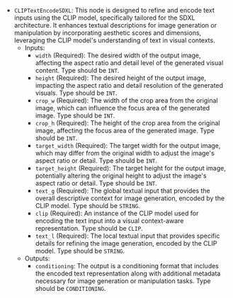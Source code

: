 - `CLIPTextEncodeSDXL`: This node is designed to refine and encode text inputs using the CLIP model, specifically tailored for the SDXL architecture. It enhances textual descriptions for image generation or manipulation by incorporating aesthetic scores and dimensions, leveraging the CLIP model's understanding of text in visual contexts.
    - Inputs:
        - `width` (Required): The desired width of the output image, affecting the aspect ratio and detail level of the generated visual content. Type should be `INT`.
        - `height` (Required): The desired height of the output image, impacting the aspect ratio and detail resolution of the generated visuals. Type should be `INT`.
        - `crop_w` (Required): The width of the crop area from the original image, which can influence the focus area of the generated image. Type should be `INT`.
        - `crop_h` (Required): The height of the crop area from the original image, affecting the focus area of the generated image. Type should be `INT`.
        - `target_width` (Required): The target width for the output image, which may differ from the original width to adjust the image's aspect ratio or detail. Type should be `INT`.
        - `target_height` (Required): The target height for the output image, potentially altering the original height to adjust the image's aspect ratio or detail. Type should be `INT`.
        - `text_g` (Required): The global textual input that provides the overall descriptive context for image generation, encoded by the CLIP model. Type should be `STRING`.
        - `clip` (Required): An instance of the CLIP model used for encoding the text input into a visual context-aware representation. Type should be `CLIP`.
        - `text_l` (Required): The local textual input that provides specific details for refining the image generation, encoded by the CLIP model. Type should be `STRING`.
    - Outputs:
        - `conditioning`: The output is a conditioning format that includes the encoded text representation along with additional metadata necessary for image generation or manipulation tasks. Type should be `CONDITIONING`.
